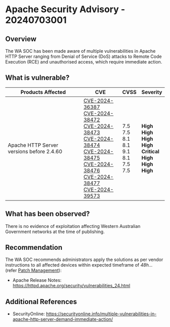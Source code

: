 # Apache Security Advisory - 20240703001

## Overview

The WA SOC has been made aware of multiple vulnerabilities in Apache HTTP Server ranging from Denial of Service (DoS) attacks to Remote Code Execution (RCE) and unauthorised access, which require immediate action.   


## What is vulnerable?

| Products Affected | CVE  | CVSS   | Severity  |
| ----------------- | --------------------------------- | ------------- | ------------------------------- |
| Apache HTTP Server versions before 2.4.60 | [CVE-2024-36387](https://nvd.nist.gov/vuln/detail/CVE-2024-36387)<br>[CVE-2024-38472](https://nvd.nist.gov/vuln/detail/CVE-2024-38472)<br>[CVE-2024-38473](https://nvd.nist.gov/vuln/detail/CVE-2024-38473)<br>[CVE-2024-38474](https://nvd.nist.gov/vuln/detail/CVE-2024-38474)<br>[CVE-2024-38475](https://nvd.nist.gov/vuln/detail/CVE-2024-38475)<br>[CVE-2024-38476](https://nvd.nist.gov/vuln/detail/CVE-2024-38476)<br>[CVE-2024-38477](https://nvd.nist.gov/vuln/detail/CVE-2024-38477)<br>[CVE-2024-39573](https://nvd.nist.gov/vuln/detail/CVE-2024-39573) | 7.5<br>7.5<br>8.1<br>8.1<br>9.1<br>8.1<br>7.5<br>7.5  | **High**<br>**High**<br>**High**<br>**High**<br>**Critical**<br>**High**<br>**High**<br>**High** |


## What has been observed?

There is no evidence of exploitation affecting Western Australian Government networks at the time of publishing.

## Recommendation

The WA SOC recommends administrators apply the solutions as per vendor instructions to all affected devices within expected timeframe of *48h...* (refer [Patch Management](../guidelines/patch-management.md)):

- Apache Release Notes: <https://httpd.apache.org/security/vulnerabilities_24.html>

## Additional References

- SecurityOnline: <https://securityonline.info/multiple-vulnerabilities-in-apache-http-server-demand-immediate-action/>
